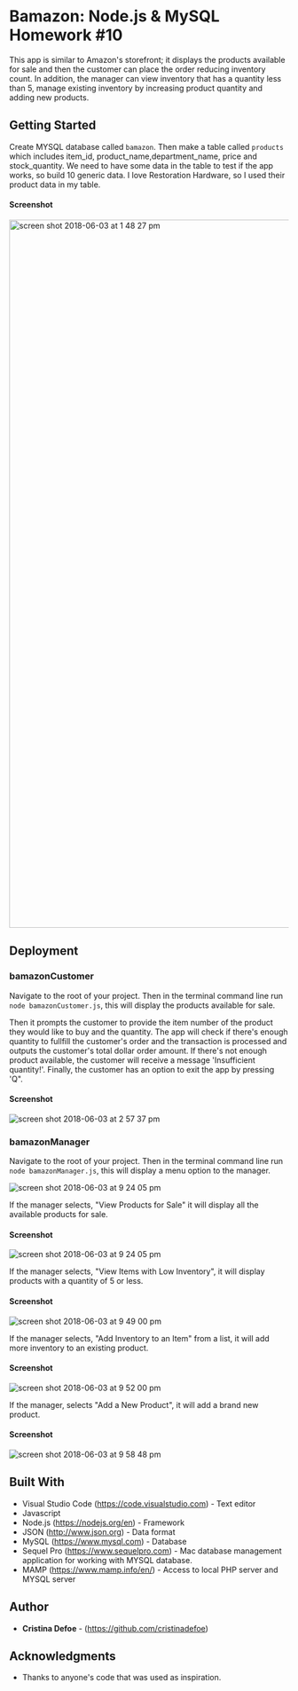 # Bamazon: Node.js & MySQL Homework #10

This app is similar to Amazon's storefront; it displays the products available for sale and then the customer can place the order reducing inventory count. In addition, the manager can view inventory that has a quantity less than 5, manage existing inventory by increasing product quantity and adding new products.

## Getting Started

Create MYSQL database called `bamazon`. Then make a table called `products` which includes item_id, product_name,department_name, price and stock_quantity. We need to have some data in the table to test if the app works, so build 10 generic data. I love Restoration Hardware, so I used their product data in my table.
#### Screenshot

<img width="1277" alt="screen shot 2018-06-03 at 1 48 27 pm" src="https://user-images.githubusercontent.com/35505038/40890599-b1eca008-6735-11e8-9e2b-4c0ad418bd40.png">

## Deployment 
### bamazonCustomer

Navigate to the root of your project. Then in the terminal command line run `node bamazonCustomer.js`, this will display the products available for sale.

Then it prompts the customer to provide the item number of the product they would like to buy and the quantity. The app will check if there's enough quantity to fullfill the customer's order and the transaction is processed and outputs the customer's total dollar order amount. If there's not enough product available, the customer will receive a message 'Insufficient quantity!'. Finally, the customer has an option to exit the app by pressing 'Q".

#### Screenshot

![screen shot 2018-06-03 at 2 57 37 pm](https://user-images.githubusercontent.com/35505038/40891189-968b7b64-673e-11e8-9bc1-357f4168b94c.png)

### bamazonManager

Navigate to the root of your project. Then in the terminal command line run `node bamazonManager.js`, this will display a menu option to the manager.

![screen shot 2018-06-03 at 9 24 05 pm](https://user-images.githubusercontent.com/35505038/40897273-6a73064e-6777-11e8-88d7-9d8f8f3e3359.png)

If the manager selects, "View Products for Sale" it will display all the available products for sale.
#### Screenshot

![screen shot 2018-06-03 at 9 24 05 pm](https://user-images.githubusercontent.com/35505038/40897317-adc29d06-6777-11e8-9536-0a10d27d6c36.png)

If the manager selects, "View Items with Low Inventory", it will display products with a quantity of 5 or less.
#### Screenshot

![screen shot 2018-06-03 at 9 49 00 pm](https://user-images.githubusercontent.com/35505038/40897475-8859f446-6778-11e8-9db6-cfa253448b26.png)

If the manager selects, "Add Inventory to an Item" from a list, it will add more inventory to an existing product.

#### Screenshot

![screen shot 2018-06-03 at 9 52 00 pm](https://user-images.githubusercontent.com/35505038/40897722-f52afe2a-6779-11e8-96d0-ea580ec04e99.png)

If the manager, selects "Add a New Product", it will add a brand new product.
#### Screenshot

![screen shot 2018-06-03 at 9 58 48 pm](https://user-images.githubusercontent.com/35505038/40897706-df15c854-6779-11e8-9a5a-3f4dceee8ff0.png)

## Built With

* Visual Studio Code (https://code.visualstudio.com) - Text editor
* Javascript 
* Node.js (https://nodejs.org/en) - Framework 
* JSON (http://www.json.org) - Data format 
* MySQL (https://www.mysql.com) - Database
* Sequel Pro (https://www.sequelpro.com) - Mac database management application for working with MYSQL database.
* MAMP (https://www.mamp.info/en/) - Access to local PHP server and MYSQL server

## Author

* **Cristina Defoe** - (https://github.com/cristinadefoe)

## Acknowledgments

* Thanks to anyone's code that was used as inspiration.